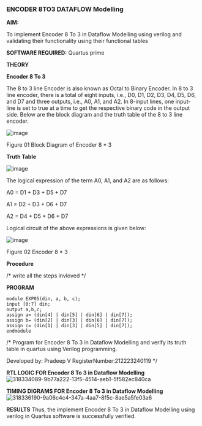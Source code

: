 ### ENCODER 8TO3 DATAFLOW Modelling

**AIM:**

To implement  Encoder 8 To 3 in Dataflow Modelling using verilog and validating their functionality using their functional tables

**SOFTWARE REQUIRED:** Quartus prime

**THEORY**

**Encoder 8 To 3**

The 8 to 3 line Encoder is also known as Octal to Binary Encoder. In 8 to 3 line encoder, there is a total of eight inputs, i.e., D0, D1, D2, D3, D4, D5, D6, and D7 and three outputs, i.e., A0, A1, and A2. In 8-input lines, one input-line is set to true at a time to get the respective binary code in the output side. Below are the block diagram and the truth table of the 8 to 3 line encoder.

![image](https://github.com/naavaneetha/ENCODER8TO3DATAFLOW/assets/154305477/0bc242c1-eb9e-4c47-afe5-30428470efc3)

Figure 01  Block Diagram of Encoder 8 * 3

**Truth Table**

![image](https://github.com/naavaneetha/ENCODER8TO3DATAFLOW/assets/154305477/35496b14-ae6e-4cd1-9abd-d6736b576575)

The logical expression of the term A0, A1, and A2 are as follows:

A0 = D1 + D3 + D5 + D7

A1 = D2 + D3 + D6 + D7

A2 = D4 + D5 + D6 + D7

Logical circuit of the above expressions is given below:

![image](https://github.com/naavaneetha/ENCODER8TO3DATAFLOW/assets/154305477/95acaee6-c873-4c75-89eb-ef09fb158053)

Figure 02  Encoder 8 * 3

**Procedure**

/* write all the steps invloved */

**PROGRAM**
```
module EXP05(din, a, b, c); 
input [0:7] din; 
output a,b,c; 
assign a= (din[4] | din[5] | din[6] | din[7]); 
assign b= (din[2] | din[3] | din[6] | din[7]);
assign c= (din[1] | din[3] | din[5] | din[7]);
endmodule
```




/* Program for Encoder 8 To 3 in Dataflow Modelling and verify its truth table in quartus using Verilog programming. 

Developed by: Pradeep V RegisterNumber:212223240119
*/

**RTL LOGIC FOR Encoder 8 To 3 in Dataflow Modelling**
![318334089-9b77a222-13f5-4514-aeb1-5f582ec840ca](https://github.com/velupradeep/ENCODER8TO3DATAFLOW/assets/150329341/5919d482-9ae3-430d-bcbf-e2b79d4bd8de)

**TIMING DIGRAMS FOR Encoder 8 To 3 in Dataflow Modelling**
![318336190-9a06c4c4-347a-4aa7-8f5c-8ae5a5fe03a6](https://github.com/velupradeep/ENCODER8TO3DATAFLOW/assets/150329341/00861236-e124-40ef-98cd-eb5be3ad991e)

**RESULTS**
Thus, the implement Encoder 8 To 3 in Dataflow Modelling using verilog in Quartus software is successfully verified.



